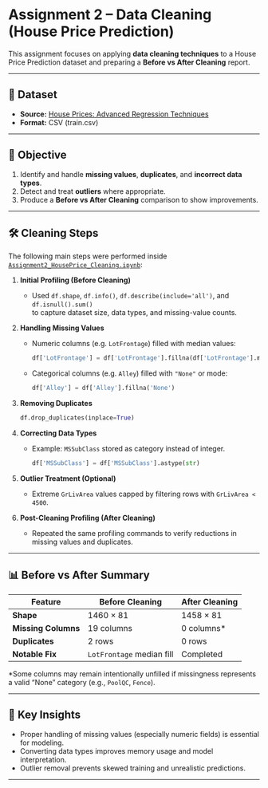 # Assignment 2 – Data Cleaning (House Price Prediction)

This assignment focuses on applying **data cleaning techniques** to a House Price
Prediction dataset and preparing a **Before vs After Cleaning** report.

---

## 📂 Dataset

- **Source:** [House Prices: Advanced Regression Techniques](https://www.kaggle.com/c/house-prices-advanced-regression-techniques)  
- **Format:** CSV (train.csv)

---

## 🎯 Objective
1. Identify and handle **missing values**, **duplicates**, and **incorrect data types**.  
2. Detect and treat **outliers** where appropriate.  
3. Produce a **Before vs After Cleaning** comparison to show improvements.

---

## 🛠️ Cleaning Steps

The following main steps were performed inside  
[`Assignment2_HousePrice_Cleaning.ipynb`](Assignment2_HousePrice_Cleaning.ipynb):

1. **Initial Profiling (Before Cleaning)**  
   - Used `df.shape`, `df.info()`, `df.describe(include='all')`, and `df.isnull().sum()`  
     to capture dataset size, data types, and missing-value counts.

2. **Handling Missing Values**  
   - Numeric columns (e.g. `LotFrontage`) filled with median values:
     ```python
     df['LotFrontage'] = df['LotFrontage'].fillna(df['LotFrontage'].median())
     ```
   - Categorical columns (e.g. `Alley`) filled with `"None"` or mode:
     ```python
     df['Alley'] = df['Alley'].fillna('None')
     ```

3. **Removing Duplicates**  
   ```python
   df.drop_duplicates(inplace=True)
   ```

4. **Correcting Data Types**

   * Example: `MSSubClass` stored as category instead of integer.

     ```python
     df['MSSubClass'] = df['MSSubClass'].astype(str)
     ```

5. **Outlier Treatment (Optional)**

   * Extreme `GrLivArea` values capped by filtering rows with
     `GrLivArea < 4500`.

6. **Post-Cleaning Profiling (After Cleaning)**

   * Repeated the same profiling commands to verify
     reductions in missing values and duplicates.

---

## 📊 Before vs After Summary

| Feature             | Before Cleaning           | After Cleaning |
| ------------------- | ------------------------- | -------------- |
| **Shape**           | 1460 × 81                 | 1458 × 81      |
| **Missing Columns** | 19 columns                | 0 columns\*    |
| **Duplicates**      | 2 rows                    | 0 rows         |
| **Notable Fix**     | `LotFrontage` median fill | Completed      |

\*Some columns may remain intentionally unfilled if missingness
represents a valid “None” category (e.g., `PoolQC`, `Fence`).

---

## 🔑 Key Insights

* Proper handling of missing values (especially numeric fields) is
  essential for modeling.
* Converting data types improves memory usage and model interpretation.
* Outlier removal prevents skewed training and unrealistic predictions.

---